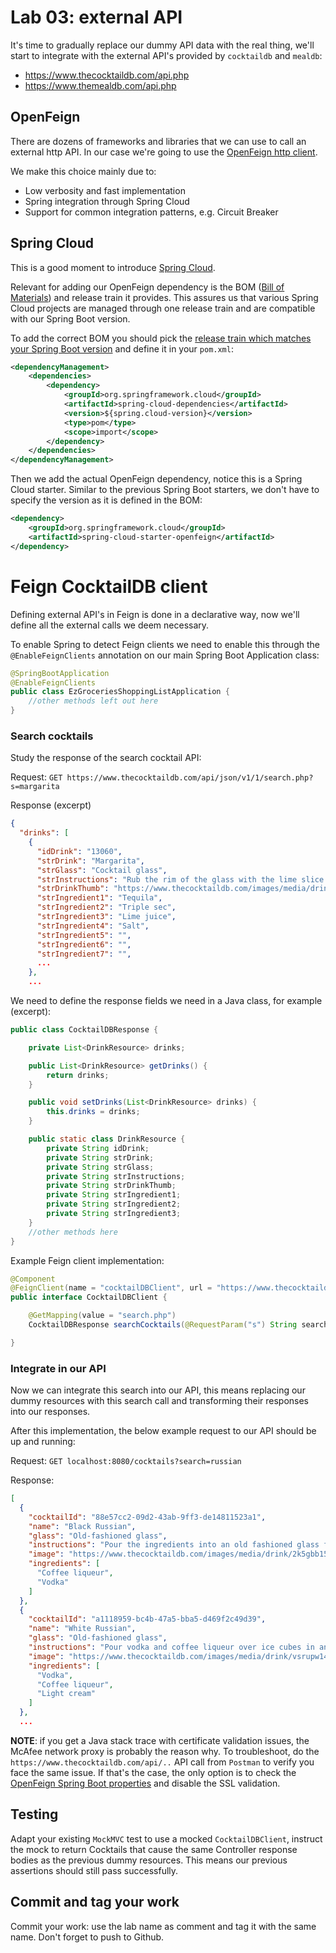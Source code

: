 # Lab 03: external API
It's time to gradually replace our dummy API data with the real thing, we'll start to integrate with the external API's
provided by ``cocktaildb`` and ``mealdb``:

* https://www.thecocktaildb.com/api.php
* https://www.themealdb.com/api.php

## OpenFeign

There are dozens of frameworks and libraries that we can use to call an external http API. In our case we're going to
use the [OpenFeign http client](https://github.com/OpenFeign/feign).

We make this choice mainly due to:

* Low verbosity and fast implementation
* Spring integration through Spring Cloud
* Support for common integration patterns, e.g. Circuit Breaker

## Spring Cloud

This is a good moment to introduce [Spring Cloud](https://spring.io/projects/spring-cloud).

Relevant for adding our OpenFeign dependency is the
BOM ([Bill of Materials](https://maven.apache.org/guides/introduction/introduction-to-dependency-mechanism.html#bill-of-materials-bom-poms))
and release train it provides. This assures us that various Spring Cloud projects are managed through one release train
and are compatible with our Spring Boot version.

To add the correct BOM you should pick
the [release train which matches your Spring Boot version](https://spring.io/projects/spring-cloud) and define it in
your ``pom.xml``:

```xml
<dependencyManagement>
    <dependencies>
        <dependency>
            <groupId>org.springframework.cloud</groupId>
            <artifactId>spring-cloud-dependencies</artifactId>
            <version>${spring.cloud-version}</version>
            <type>pom</type>
            <scope>import</scope>
        </dependency>
    </dependencies>
</dependencyManagement>
```

Then we add the actual OpenFeign dependency, notice this is a Spring Cloud starter. Similar to the previous Spring Boot
starters, we don't have to specify the version as it is defined in the BOM:

```xml
<dependency>
    <groupId>org.springframework.cloud</groupId>
    <artifactId>spring-cloud-starter-openfeign</artifactId>
</dependency>
```

# Feign CocktailDB client
Defining external API's in Feign is done in a declarative way, now we'll define all the external calls we deem
necessary.

To enable Spring to detect Feign clients we need to enable this through the ``@EnableFeignClients`` annotation on our
main Spring Boot Application class:

```java
@SpringBootApplication
@EnableFeignClients
public class EzGroceriesShoppingListApplication {
    //other methods left out here
}
```

### Search cocktails
Study the response of the search cocktail API:

Request: ``GET https://www.thecocktaildb.com/api/json/v1/1/search.php?s=margarita``

Response (excerpt)

```json
{
  "drinks": [
    {
      "idDrink": "13060",
      "strDrink": "Margarita",
      "strGlass": "Cocktail glass",
      "strInstructions": "Rub the rim of the glass with the lime slice to make the salt stick to it. Take care to moisten only the outer rim and sprinkle the salt on it. The salt should present to the lips of the imbiber and never mix into the cocktail. Shake the other ingredients with ice, then carefully pour into the glass.",
      "strDrinkThumb": "https://www.thecocktaildb.com/images/media/drink/wpxpvu1439905379.jpg",
      "strIngredient1": "Tequila",
      "strIngredient2": "Triple sec",
      "strIngredient3": "Lime juice",
      "strIngredient4": "Salt",
      "strIngredient5": "",
      "strIngredient6": "",
      "strIngredient7": "",
      ...
    },
    ...
```

We need to define the response fields we need in a Java class, for example (excerpt):

```java
public class CocktailDBResponse {

    private List<DrinkResource> drinks;

    public List<DrinkResource> getDrinks() {
        return drinks;
    }

    public void setDrinks(List<DrinkResource> drinks) {
        this.drinks = drinks;
    }

    public static class DrinkResource {
        private String idDrink;
        private String strDrink;
        private String strGlass;
        private String strInstructions;
        private String strDrinkThumb;
        private String strIngredient1;
        private String strIngredient2;
        private String strIngredient3;
    }
    //other methods here
}
```

Example Feign client implementation:

```java
@Component
@FeignClient(name = "cocktailDBClient", url = "https://www.thecocktaildb.com/api/json/v1/1")
public interface CocktailDBClient {

    @GetMapping(value = "search.php")
    CocktailDBResponse searchCocktails(@RequestParam("s") String search);

}
```

### Integrate in our API

Now we can integrate this search into our API, this means replacing our dummy resources with this search call and
transforming their responses into our responses.

After this implementation, the below example request to our API should be up and running:

Request: ``GET localhost:8080/cocktails?search=russian``

Response:

```json
[
  {
    "cocktailId": "88e57cc2-09d2-43ab-9ff3-de14811523a1",
    "name": "Black Russian",
    "glass": "Old-fashioned glass",
    "instructions": "Pour the ingredients into an old fashioned glass filled with ice cubes. Stir gently.",
    "image": "https://www.thecocktaildb.com/images/media/drink/2k5gbb1504367689.jpg",
    "ingredients": [
      "Coffee liqueur",
      "Vodka"
    ]
  },
  {
    "cocktailId": "a1118959-bc4b-47a5-bba5-d469f2c49d39",
    "name": "White Russian",
    "glass": "Old-fashioned glass",
    "instructions": "Pour vodka and coffee liqueur over ice cubes in an old-fashioned glass. Fill with light cream and serve.",
    "image": "https://www.thecocktaildb.com/images/media/drink/vsrupw1472405732.jpg",
    "ingredients": [
      "Vodka",
      "Coffee liqueur",
      "Light cream"
    ]
  },
  ...
```

**NOTE**: if you get a Java stack trace with certificate validation issues, the McAfee network proxy is probably the reason why. To troubleshoot, do the ``https://www.thecocktaildb.com/api/..`` API call from ``Postman`` to verify you face the same issue. If that's the case, the only option is to check the [OpenFeign Spring Boot properties](https://cloud.spring.io/spring-cloud-openfeign/reference/html/appendix.html) and disable the SSL validation. 

## Testing

Adapt your existing ``MockMVC`` test to use a mocked ``CocktailDBClient``, instruct the mock to return Cocktails that
cause the same Controller response bodies as the previous dummy resources. This means our previous assertions should
still pass successfully.

## Commit and tag your work

Commit your work: use the lab name as comment and tag it with the same name. Don't forget to push to Github.